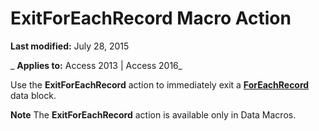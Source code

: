 
# ExitForEachRecord Macro Action

 **Last modified:** July 28, 2015

 _ **Applies to:** Access 2013 | Access 2016_

Use the  **ExitForEachRecord** action to immediately exit a **[ForEachRecord](be369196-230e-1f92-e36b-667048eef2be.md)** data block.


 **Note**  The  **ExitForEachRecord** action is available only in Data Macros.

